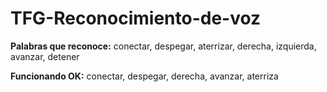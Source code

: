 # TFG-Reconocimiento-de-voz



**Palabras que reconoce:** conectar, despegar, aterrizar, derecha, izquierda, avanzar, detener



**Funcionando OK:** conectar, despegar, derecha, avanzar, aterriza

 

